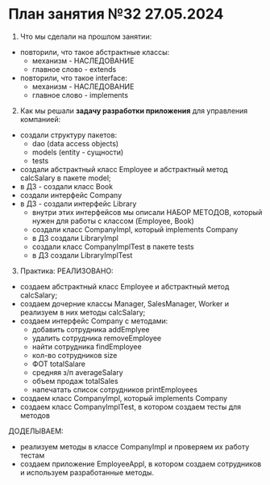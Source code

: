

# План занятия №32 27.05.2024

1. Что мы сделали на прошлом занятии:
- повторили, что такое абстрактные классы:
  - механизм - НАСЛЕДОВАНИЕ
  - главное слово - extends
- повторили, что такое interface:
  - механизм - НАСЛЕДОВАНИЕ
  - главное слово - implements
2. Как мы решали **задачу разработки приложения** для управления компанией:
- создали структуру пакетов:
  - dao (data access objects)
  - models (entity - сущности)
  - tests
- создали абстрактный класс Employee и абстрактный метод calcSalary в пакете model;
- в ДЗ - создали класс Book
- создали интерфейс Company
- в ДЗ - создали интерфейс Library
  - внутри этих интерфейсов мы описали НАБОР МЕТОДОВ, который нужен для работы с классом (Employee, Book) 
  - создали класс CompanyImpl, который implements Company
  - в ДЗ создали LibraryImpl
  - создали класс CompanyImplTest в пакете tests
  - в ДЗ создали LibraryImplTest

3. Практика:
РЕАЛИЗОВАНО:
- создаем абстрактный класс Employee и абстрактный метод calcSalary;
- создаем дочерние классы Manager, SalesManager, Worker и реализуем в них методы calcSalary;
- создаем интерфейс Company с методами:
    - добавить сотрудника addEmplyee
    - удалить сотрудника removeEmployee
    - найти сотрудника findEmployee
    - кол-во сотрудников size
    - ФОТ totalSalare
    - средняя з/п averageSalary
    - объем продаж totalSales
    - напечатать список сотрудников printEmployees
- создаем класс CompanyImpl, который implements Company
- создаем класс CompanyImplTest, в котором создаем тесты для методов

ДОДЕЛЫВАЕМ:
- реализуем методы в классе CompanyImpl и проверяем их работу тестам
- создаем приложение EmployeeAppl, в котором создаем сотрудников и используем разработанные методы.